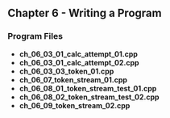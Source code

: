 ## Chapter 6 - Writing a Program

### Program Files
* **ch_06_03_01_calc_attempt_01.cpp**
* **ch_06_03_01_calc_attempt_02.cpp**
* **ch_06_03_03_token_01.cpp**
* **ch_06_07_token_stream_01.cpp**
* **ch_06_08_01_token_stream_test_01.cpp**
* **ch_06_08_02_token_stream_test_02.cpp**
* **ch_06_09_token_stream_02.cpp** 
